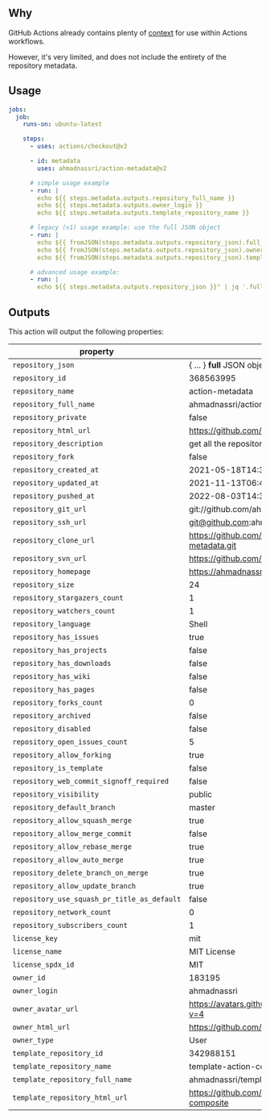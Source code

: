 ## Why

GitHub Actions already contains plenty of [context](https://docs.github.com/en/actions/reference/context-and-expression-syntax-for-github-actions) for use within Actions workflows.

However, it's very limited, and does not include the entirety of the repository metadata.

## Usage

```yaml
jobs:
  job:
    runs-on: ubuntu-latest

    steps:
      - uses: actions/checkout@v2

      - id: metadata
        uses: ahmadnassri/action-metadata@v2

      # simple usage example
      - run: |
        echo ${{ steps.metadata.outputs.repository_full_name }}
        echo ${{ steps.metadata.outputs.owner_login }}
        echo ${{ steps.metadata.outputs.template_repository_name }}

      # legacy (v1) usage example: use the full JSON object
      - run: |
        echo ${{ fromJSON(steps.metadata.outputs.repository_json).full_name }}
        echo ${{ fromJSON(steps.metadata.outputs.repository_json).owner.login }}
        echo ${{ fromJSON(steps.metadata.outputs.repository_json).template_repository.name }}

      # advanced usage example:
      - run: |
        echo ${{ steps.metadata.outputs.repository_json }}" | jq '.full_name, .owner.login, .template_repository.name'
```

## Outputs

This action will output the following properties:

<!-- markdownlint-capture -->
<!-- markdownlint-disable MD034 -->
| property                                    | example                                                  |
| ------------------------------------------- | -------------------------------------------------------- |
| `repository_json`                           | { ... } **full** JSON object of the current repository   |
| `repository_id`                             | 368563995                                                |
| `repository_name`                           | action-metadata                                          |
| `repository_full_name`                      | ahmadnassri/action-metadata                              |
| `repository_private`                        | false                                                    |
| `repository_html_url`                       | https://github.com/ahmadnassri/action-metadata           |
| `repository_description`                    | get all the repository metadata for use in Actions       |
| `repository_fork`                           | false                                                    |
| `repository_created_at`                     | 2021-05-18T14:38:41Z                                     |
| `repository_updated_at`                     | 2021-11-13T06:48:56Z                                     |
| `repository_pushed_at`                      | 2022-08-03T14:36:17Z                                     |
| `repository_git_url`                        | git://github.com/ahmadnassri/action-metadata.git         |
| `repository_ssh_url`                        | git@github.com:ahmadnassri/action-metadata.git           |
| `repository_clone_url`                      | https://github.com/ahmadnassri/action-metadata.git       |
| `repository_svn_url`                        | https://github.com/ahmadnassri/action-metadata           |
| `repository_homepage`                       | https://ahmadnassri.com/projects/                        |
| `repository_size`                           | 24                                                       |
| `repository_stargazers_count`               | 1                                                        |
| `repository_watchers_count`                 | 1                                                        |
| `repository_language`                       | Shell                                                    |
| `repository_has_issues`                     | true                                                     |
| `repository_has_projects`                   | false                                                    |
| `repository_has_downloads`                  | false                                                    |
| `repository_has_wiki`                       | false                                                    |
| `repository_has_pages`                      | false                                                    |
| `repository_forks_count`                    | 0                                                        |
| `repository_archived`                       | false                                                    |
| `repository_disabled`                       | false                                                    |
| `repository_open_issues_count`              | 5                                                        |
| `repository_allow_forking`                  | true                                                     |
| `repository_is_template`                    | false                                                    |
| `repository_web_commit_signoff_required`    | false                                                    |
| `repository_visibility`                     | public                                                   |
| `repository_default_branch`                 | master                                                   |
| `repository_allow_squash_merge`             | true                                                     |
| `repository_allow_merge_commit`             | false                                                    |
| `repository_allow_rebase_merge`             | true                                                     |
| `repository_allow_auto_merge`               | true                                                     |
| `repository_delete_branch_on_merge`         | true                                                     |
| `repository_allow_update_branch`            | true                                                     |
| `repository_use_squash_pr_title_as_default` | false                                                    |
| `repository_network_count`                  | 0                                                        |
| `repository_subscribers_count`              | 1                                                        |
| `license_key`                               | mit                                                      |
| `license_name`                              | MIT License                                              |
| `license_spdx_id`                           | MIT                                                      |
| `owner_id`                                  | 183195                                                   |
| `owner_login`                               | ahmadnassri                                              |
| `owner_avatar_url`                          | https://avatars.githubusercontent.com/u/183195?v=4       |
| `owner_html_url`                            | https://github.com/ahmadnassri                           |
| `owner_type`                                | User                                                     |
| `template_repository_id`                    | 342988151                                                |
| `template_repository_name`                  | template-action-composite                                |
| `template_repository_full_name`             | ahmadnassri/template-action-composite                    |
| `template_repository_html_url`              | https://github.com/ahmadnassri/template-action-composite |
<!-- markdownlint-restore -->
